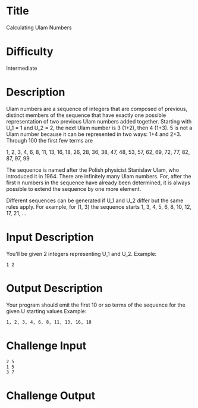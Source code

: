 # Title

Calculating Ulam Numbers

# Difficulty

Intermediate

# Description

Ulam numbers are a sequence of integers that are composed of previous, distinct members of the sequence that have exactly one possible representation of two previous Ulam numbers added together. Starting with U_1 = 1 and U_2 = 2, the next Ulam number is 3 (1+2), then 4 (1+3). 5 is not a Ulam number because it can be represented in two ways: 1+4 and 2+3. Through 100 the first few terms are

1, 2, 3, 4, 6, 8, 11, 13, 16, 18, 26, 28, 36, 38, 47, 48, 53, 57, 62, 69, 72, 77, 82, 87, 97, 99

The sequence is named after the Polish physicist Stanislaw Ulam, who introduced it in 1964. There are infinitely many Ulam numbers. For, after the first n numbers in the sequence have already been determined, it is always possible to extend the sequence by one more element. 

Different sequences can be generated if U_1 and U_2 differ but the same rules apply. For example, for (1, 3) the sequence starts 1, 3, 4, 5, 6, 8, 10, 12, 17, 21, ...

# Input Description

You'll be given 2 integers representing U_1 and U_2. Example:

    1 2

# Output Description

Your program should emit the first 10 or so terms of the sequence for the given U starting values Example:

    1, 2, 3, 4, 6, 8, 11, 13, 16, 18

# Challenge Input

    2 5
    1 5
    3 7

# Challenge Output

